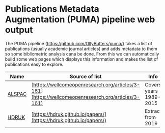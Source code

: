 # Publications Metadata Augmentation (PUMA) pipeline web output

The PUMA pipeline (https://github.com/OllyButters/puma/) takes a list of publications (usually academic journal articles) and adds metadata to them so some bibliometric analysis cana be done. From this we can automatically build some web pages which displays this information and makes the list of publications easy to explore.


| Name                                                                | Source of list                                            | Info | Link             |
| ---                                                                 | ---                                                       | ---  | ---              | 
| [ALSPAC](http://www.bristol.ac.uk/alspac/researchers/publications/) | [https://wellcomeopenresearch.org/articles/3-161](https://wellcomeopenresearch.org/articles/3-161) | Covers years 1989-2015| [alspac](alspac) | 
| [HDRUK](https://www.hdruk.ac.uk/research/publications/)             | [https://hdruk.github.io/papers/](https://hdruk.github.io/papers/)                 | Extract from 2019 | [hdruk](alspac)  |
